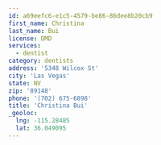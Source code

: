 ```yaml
---
id: a69eefc6-e1c5-4579-be86-86dee8b20cb9
first_name: Christina
last_name: Bui
license: DMD
services:
  - dentist
category: dentists
address: '5348 Wilcox St'
city: 'Las Vegas'
state: NV
zip: '89148'
phone: '(702) 675-6898'
title: 'Christina Bui'
_geoloc:
  lng: -115.28485
  lat: 36.049095
---
```

